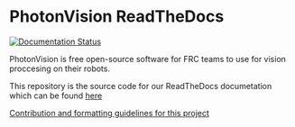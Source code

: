 # PhotonVision ReadTheDocs

[![Documentation Status](https://readthedocs.org/projects/chameleon-vision/badge/?version=latest)](https://chameleon-vision.readthedocs.io/en/latest/?badge=latest)

PhotonVision is free open-source software for FRC teams to use for vision proccesing on their robots.

This repository is the source code for our ReadTheDocs documetation which can be found [here](https://docs.photonvision.org/en/latest/)

[Contribution and formatting guidelines for this project](CONTRIBUTING.md)
